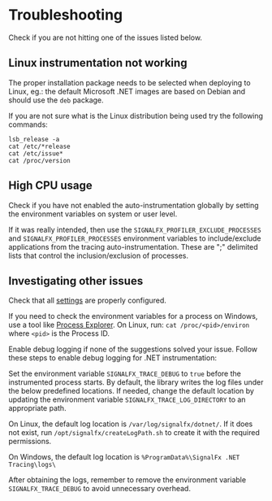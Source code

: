 # Troubleshooting

Check if you are not hitting one of the issues listed below.

## Linux instrumentation not working

The proper installation package needs to be selected when deploying to Linux,
eg.: the default Microsoft .NET images are based on Debian and should use
the `deb` package.

If you are not sure what is the Linux distribution being used try the following commands:

```terminal
lsb_release -a
cat /etc/*release
cat /etc/issue*
cat /proc/version
```

## High CPU usage

Check if you have not enabled the auto-instrumentation globally
by setting the environment variables on system or user level.

If it was really intended, then use the
`SIGNALFX_PROFILER_EXCLUDE_PROCESSES` and `SIGNALFX_PROFILER_PROCESSES`
environment variables to include/exclude applications from the tracing auto-instrumentation.
These are ";" delimited lists that control the inclusion/exclusion of processes.

## Investigating other issues

Check that all [settings](advanced-config.md) are properly configured.

If you need to check the environment variables for a process on Windows, use a tool
like [Process Explorer](https://docs.microsoft.com/en-us/sysinternals/downloads/process-explorer).
On Linux, run: `cat /proc/<pid>/environ`
where `<pid>` is the Process ID.

Enable debug logging if none of the suggestions solved your issue.
Follow these steps to enable debug logging for .NET instrumentation:

Set the environment variable `SIGNALFX_TRACE_DEBUG` to `true` before
the instrumented process starts.
By default, the library writes the log files under the below predefined locations.
If needed, change the default location by updating the environment variable
`SIGNALFX_TRACE_LOG_DIRECTORY` to an appropriate path.

On Linux, the default log location is `/var/log/signalfx/dotnet/`. If it does not
exist, run `/opt/signalfx/createLogPath.sh` to create it with the required permissions.

On Windows, the default log location is `%ProgramData%\SignalFx .NET Tracing\logs\`

After obtaining the logs, remember to remove the environment variable
`SIGNALFX_TRACE_DEBUG` to avoid unnecessary overhead.
